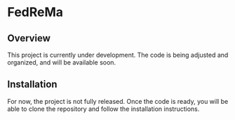 # FedReMa

## Overview

This project is currently under development. The code is being adjusted and organized, and will be available soon.

## Installation

For now, the project is not fully released. Once the code is ready, you will be able to clone the repository and follow the installation instructions.